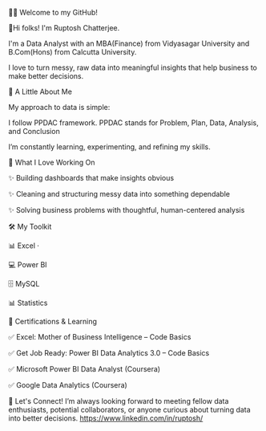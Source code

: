 👋✨ Welcome to my GitHub!

📍Hi folks! I'm Ruptosh Chatterjee.

I'm a Data Analyst with an MBA(Finance) from Vidyasagar University and B.Com(Hons) from Calcutta University.

I love to turn messy, raw data into meaningful insights that help business to make better decisions.






🌟 A Little About Me

My approach to data is simple:

I follow PPDAC framework. PPDAC stands for Problem, Plan, Data, Analysis, and Conclusion

I’m constantly learning, experimenting, and refining my skills.



  


💼 What I Love Working On

✨ Building dashboards that make insights obvious


✨ Cleaning and structuring messy data into something dependable


✨ Solving business problems with thoughtful, human-centered analysis




  

🛠️ My Toolkit


📊 Excel · 

💻 Power BI

🗄️ MySQL

📊 Statistics





  
📜 Certifications & Learning


✅ Excel: Mother of Business Intelligence – Code Basics

✅ Get Job Ready: Power BI Data Analytics 3.0 – Code Basics

✅ Microsoft Power BI Data Analyst (Coursera)

✅ Google Data Analytics (Coursera)




  

🤝 Let's Connect!
I’m always looking forward to meeting fellow data enthusiasts, potential collaborators, or anyone curious about turning data into better decisions.
https://www.linkedin.com/in/ruptosh/
